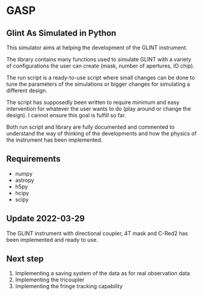 # GASP
## Glint As Simulated in Python

This simulator aims at helping the development of the GLINT instrument.

The library contains many functions used to simulate GLINT with a variety
of configurations the user can create (mask, number of apertures, IO chip).

The run script is a ready-to-use script where small changes can be done to tune
the parameters of the simulations or bigger changes for simulating a different design.

The script has supposedly been written to require minimum and easy intervention for whatever
the user wants to do (play around or change the design).
I cannot ensure this goal is fulfill so far.

Both run script and library are fully documented and commented to understand
the way of thinking of the developments and how the physics of the instrument
has been implemented.

## Requirements
- numpy
- astropy
- h5py
- hcipy
- scipy

## Update 2022-03-29
The GLINT instrument with directional coupler, 4T mask and C-Red2 has been implemented and ready to use.

## Next step
1. Implementing a saving system of the data as for real observation data
2. Implementing the tricoupler
3. Implementing the fringe tracking capability
